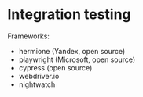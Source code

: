 # Integration testing

Frameworks:&#x20;

* hermione (Yandex, open source)
* playwright (Microsoft, open source)
* cypress (open source)
* webdriver.io
* nightwatch
